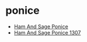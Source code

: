 # ponice

 * [Ham And Sage Ponice](../../index/h/ham-and-sage-ponice-1307.json)
 * [Ham And Sage Ponice 1307](../../index/h/ham-and-sage-ponice-1307.json)
